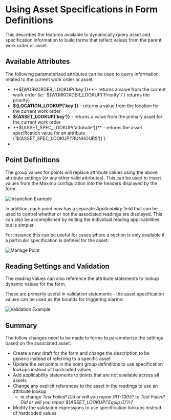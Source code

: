 # Using Asset Specifications in Form Definitions

This describes the features available to dynamically query asset and specification information to build forms that reflect values from the parent work order or asset.

## Available Attributes

The following parameterized attributes can be used to query information related to the current work order or asset:

* **${WORKORDER_LOOKUP('key')}** - returns a value from the current work order (ie: `${WORKORDER_LOOKUP('Priority')`} returns the priority)
* **${LOCATION_LOOKUP('key')}** - returns a value from the location for the current work order
* **${ASSET_LOOKUP('key')}** - returns a value from the primary asset for the current work order
* **${ASSET_SPEC_LOOKUP('attribute')}** - returns the asset specification value for an attribute (`${ASSET_SPEC_LOOKUP('RUNHOURS')}`)
* 

## Point Definitions

The group values for points will replace attribute values using the above attribute settings (or any other valid attributes). This can be used to insert values from the Maximo configuration into the headers displayed by the form.

![Inspection Example](https://cloud.githubusercontent.com/assets/421270/11827089/d79ce0fc-a346-11e5-8c5b-0ca40276ab17.png)

In addition, each point now has a separate *Applicability* field that can be used to control whether or not the associated readings are displayed. This can also be accomplished by editing the individual reading applicabilities but is simpler.

For instance this can be useful for cases where a section is only available if a particular specification is defined for the asset:

![Manage Point](https://cloud.githubusercontent.com/assets/421270/11827105/f7d3253e-a346-11e5-8fb2-dd81f59197c0.png)

## Reading Settings and Validation

The reading values can also reference the attribute statements to lookup dynamic values for the form.

These are primarily useful in validation statements - the asset specification values can be used as the bounds for triggering alarms:

![Validation Example](https://cloud.githubusercontent.com/assets/421270/11827096/e692da6c-a346-11e5-8c28-ba2acf65d559.png)

## Summary

The follow changes need to be made to forms to parameterize the settings based on the associated asset:

* Create a new draft for the form and change the description to be generic instead of referring to a specific asset
* Update the set points in the point group definitions to use specification lookups instead of hardcoded values
* Add applicability statements to points that are not available across all assets
* Change any explicit references to the asset in the readings to use an attribute lookup
  * ie change *Test Failed! Did or will you repair PIT-1005?* to *Test Failed! Did or will you repair ${ASSET_LOOKUP('Equip ID')}?*
* Modify the validation expressions to use specification lookups instead of hardcoded values
